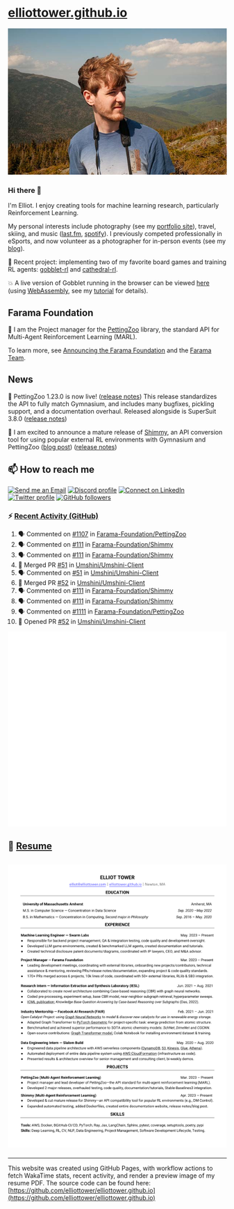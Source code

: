 # [elliottower.github.io](https://github.com/elliottower/elliottower.github.io)

[![A wild Elliot on Mt Washington](https://raw.githubusercontent.com/elliottower/elliottower.github.io/main/src/jpg/DSCF7539-600px.jpg?raw=true)](https://raw.githubusercontent.com/elliottower/elliottower.github.io/main/src/jpg/DSCF7539.jpg?raw=true)

### Hi there 👋

I'm Elliot. I enjoy creating tools for machine learning research, particularly Reinforcement Learning.

My personal interests include photography (see my [portfolio site](https://www.elliottower.com/)), travel, skiing, and music ([last.fm](https://www.last.fm/user/ajsdlfkwer), [spotify](https://open.spotify.com/user/12132818380)). I previously competed professionally in eSports, and now volunteer as a photographer for in-person events (see my [blog](https://www.elliottower.com/stories/?category=events)).

🤖 Recent project: implementing two of my favorite board games and training RL agents: [gobblet-rl](https://github.com/elliottower/gobblet-rl) and [cathedral-rl](https://github.com/elliottower/cathedral-rl). 

💥 A live version of Gobblet running in the browser can be viewed [here](https://elliottower.github.io/gobblet-rl/) (using [WebAssembly](https://webassembly.org/), see my [tutorial](https://github.com/elliottower/gobblet-rl/blob/main/tutorials/WebAssembly/web_assembly.md) for details).

## Farama Foundation

🚀 I am the Project manager for the [PettingZoo](https://github.com/Farama-Foundation/PettingZoo) library, the standard API for Multi-Agent Reinforcement Learning (MARL). 

To learn more, see [Announcing the Farama Foundation](https://farama.org/Announcing-The-Farama-Foundation) and the [Farama Team](https://farama.org/team).

## News

🎉 PettingZoo 1.23.0 is now live! ([release notes](https://github.com/Farama-Foundation/PettingZoo/releases/tag/1.23.0)) This release standardizes the API to fully match Gymnasium, and includes many bugfixes, pickling support, and a documentation overhaul. Released alongside is SuperSuit 3.8.0 ([release notes](https://github.com/Farama-Foundation/SuperSuit/releases/tag/3.8.0)) 

<!-- ![GitHub Release Date](https://img.shields.io/github/release-date/Farama-Foundation/PettingZoo) -->

🎉 I am excited to announce a mature release of [Shimmy](https://github.com/Farama-Foundation/Shimmy), an API conversion tool for using popular external RL environments with Gymnasium and PettingZoo ([blog post](https://farama.org/Announcing-Shimmy)) ([release notes](https://github.com/Farama-Foundation/Shimmy/releases/tag/v1.0.0)) 

## 📫 How to reach me

 [![Send me an Email](https://img.shields.io/badge/email-elliot%40elliottower.com-blue)](mailto:elliot@elliottower.com)
 [![Discord profile](https://img.shields.io/badge/Discord-7289DA?style=flat&logo=discord&logoColor=white)](https://discord.com/users/83091537923145728)
 [![Connect on LinkedIn](https://img.shields.io/badge/--linkedin?label=LinkedIn&logo=LinkedIn&style=social)](https://www.linkedin.com/in/elliot-tower)
 [![Twitter profile](https://img.shields.io/twitter/follow/elliottower?style=social)](https://twitter.com/ElliotTower/)
 [![GitHub followers](https://img.shields.io/github/followers/elliottower?style=social)](https://github.com/elliottower/)

### ⚡ [Recent Activity (GitHub)](https://github.com/elliottower)

<!--START_SECTION:activity-->
1. 🗣 Commented on [#1107](https://github.com/Farama-Foundation/PettingZoo/pull/1107#issuecomment-1746960270) in [Farama-Foundation/PettingZoo](https://github.com/Farama-Foundation/PettingZoo)
2. 🗣 Commented on [#111](https://github.com/Farama-Foundation/Shimmy/pull/111#issuecomment-1746952107) in [Farama-Foundation/Shimmy](https://github.com/Farama-Foundation/Shimmy)
3. 🗣 Commented on [#111](https://github.com/Farama-Foundation/Shimmy/pull/111#issuecomment-1745804682) in [Farama-Foundation/Shimmy](https://github.com/Farama-Foundation/Shimmy)
4. 🎉 Merged PR [#51](https://github.com/Umshini/Umshini-Client/pull/51) in [Umshini/Umshini-Client](https://github.com/Umshini/Umshini-Client)
5. 🗣 Commented on [#51](https://github.com/Umshini/Umshini-Client/pull/51#issuecomment-1745784399) in [Umshini/Umshini-Client](https://github.com/Umshini/Umshini-Client)
6. 🎉 Merged PR [#52](https://github.com/Umshini/Umshini-Client/pull/52) in [Umshini/Umshini-Client](https://github.com/Umshini/Umshini-Client)
7. 🗣 Commented on [#111](https://github.com/Farama-Foundation/Shimmy/pull/111#issuecomment-1745200233) in [Farama-Foundation/Shimmy](https://github.com/Farama-Foundation/Shimmy)
8. 🗣 Commented on [#111](https://github.com/Farama-Foundation/Shimmy/pull/111#issuecomment-1745198388) in [Farama-Foundation/Shimmy](https://github.com/Farama-Foundation/Shimmy)
9. 🗣 Commented on [#1111](https://github.com/Farama-Foundation/PettingZoo/issues/1111#issuecomment-1745108288) in [Farama-Foundation/PettingZoo](https://github.com/Farama-Foundation/PettingZoo)
10. 💪 Opened PR [#52](https://github.com/Umshini/Umshini-Client/pull/52) in [Umshini/Umshini-Client](https://github.com/Umshini/Umshini-Client)
<!--END_SECTION:activity-->


<picture>
  <a href="https://metrics.lecoq.io/insights?user=elliottower">
   <img src="/github-metrics.svg" alt="Metrics">
  </a>
</picture>

## 📄 [Resume](https://elliottower.github.io/src/pdf/resume.pdf)

<!-- PDF-TO-MARKDOWN:START -->
![Page 1](src/png/page1.png "Page 1")
---
<!-- PDF-TO-MARKDOWN:END -->

----

This website was created using GitHub Pages, with workflow actions to fetch WakaTime stats, recent activity, and render a preview image of my resume PDF. The source code can be found here: [https://github.com/elliottower/elliottower.github.io](https://github.com/elliottower/elliottower.github.io)
